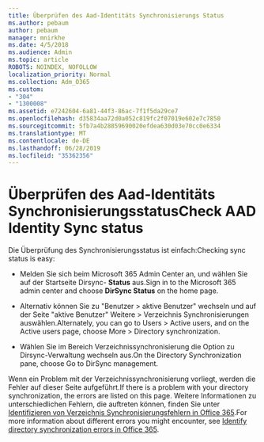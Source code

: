 ```yaml
---
title: Überprüfen des Aad-Identitäts Synchronisierungs Status
ms.author: pebaum
author: pebaum
manager: mnirkhe
ms.date: 4/5/2018
ms.audience: Admin
ms.topic: article
ROBOTS: NOINDEX, NOFOLLOW
localization_priority: Normal
ms.collection: Adm_O365
ms.custom:
- "304"
- "1300008"
ms.assetid: e7242604-6a81-44f3-86ac-7f1f5da29ce7
ms.openlocfilehash: d35834aa72d0a052c819fc2f07019e602e7c7850
ms.sourcegitcommit: 5fb7a4b28859690020efdea630d03e70cc0e6334
ms.translationtype: MT
ms.contentlocale: de-DE
ms.lasthandoff: 06/28/2019
ms.locfileid: "35362356"
---
```

# <a name="check-aad-identity-sync-status"></a><span data-ttu-id="f156f-102">Überprüfen des Aad-Identitäts Synchronisierungsstatus</span><span class="sxs-lookup"><span data-stu-id="f156f-102">Check AAD Identity Sync status</span></span>

<span data-ttu-id="f156f-103">Die Überprüfung des Synchronisierungsstatus ist einfach:</span><span class="sxs-lookup"><span data-stu-id="f156f-103">Checking sync status is easy:</span></span>
  
- <span data-ttu-id="f156f-104">Melden Sie sich beim Microsoft 365 Admin Center an, und wählen Sie auf der Startseite Dirsync- **Status** aus.</span><span class="sxs-lookup"><span data-stu-id="f156f-104">Sign in to the Microsoft 365 admin center and choose **DirSync Status** on the home page.</span></span>

- <span data-ttu-id="f156f-105">Alternativ können Sie zu "Benutzer \> aktive Benutzer" wechseln und auf der Seite "aktive Benutzer" Weitere \> Verzeichnis Synchronisierungen auswählen.</span><span class="sxs-lookup"><span data-stu-id="f156f-105">Alternately, you can go to Users \> Active users, and on the Active users page, choose More \> Directory synchronization.</span></span>

- <span data-ttu-id="f156f-106">Wählen Sie im Bereich Verzeichnissynchronisierung die Option zu Dirsync-Verwaltung wechseln aus.</span><span class="sxs-lookup"><span data-stu-id="f156f-106">On the Directory Synchronization pane, choose Go to DirSync management.</span></span>

<span data-ttu-id="f156f-107">Wenn ein Problem mit der Verzeichnissynchronisierung vorliegt, werden die Fehler auf dieser Seite aufgeführt.</span><span class="sxs-lookup"><span data-stu-id="f156f-107">If there is a problem with your directory synchronization, the errors are listed on this page.</span></span> <span data-ttu-id="f156f-108">Weitere Informationen zu unterschiedlichen Fehlern, die auftreten können, finden Sie unter [Identifizieren von Verzeichnis Synchronisierungsfehlern in Office 365](https://support.office.com/article/b4fc07a5-97ea-4ca6-9692-108acab74067).</span><span class="sxs-lookup"><span data-stu-id="f156f-108">For more information about different errors you might encounter, see [Identify directory synchronization errors in Office 365](https://support.office.com/article/b4fc07a5-97ea-4ca6-9692-108acab74067).</span></span>
  